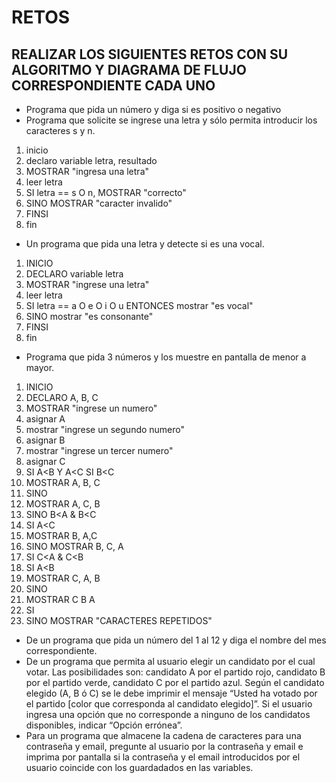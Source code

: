 # RETOS
## REALIZAR LOS SIGUIENTES RETOS CON SU ALGORITMO Y DIAGRAMA DE FLUJO CORRESPONDIENTE CADA UNO 

* Programa que pida un número y diga si es positivo o negativo
* Programa que solicite se ingrese una letra y sólo permita introducir los caracteres s y n.

1. inicio
2.  declaro variable letra, resultado
3.  MOSTRAR "ingresa una letra"
4.  leer letra
5.  SI letra == s O n, MOSTRAR "correcto"
6.  SINO MOSTRAR "caracter invalido"
7.  FINSI
8.  fin


* Un programa que pida una letra y detecte si es una vocal. 
1. INICIO
2. DECLARO variable letra
3. MOSTRAR "ingrese una letra"
4. leer letra
5. SI letra == a O e O i O u ENTONCES mostrar "es vocal"
6. SINO mostrar "es consonante"
7. FINSI
8. fin

* Programa que pida 3 números y los muestre en pantalla de menor a mayor.

1. INICIO
2. DECLARO A, B, C
3. MOSTRAR "ingrese un numero"
4. asignar A
5. mostrar "ingrese un segundo numero"
6. asignar B
7. mostrar "ingrese un tercer numero"
8. asignar C
9. SI A<B Y A<C
                SI B<C
28. MOSTRAR A, B, C
29. SINO
30. MOSTRAR A, C, B
31. SINO B<A & B<C
32. SI A<C
33. MOSTRAR B, A,C
34. SINO MOSTRAR B, C, A
35. SI C<A & C<B
36. SI A<B
37. MOSTRAR C, A, B
38. SINO
39. MOSTRAR C B A
40. SI
41. SINO MOSTRAR "CARACTERES REPETIDOS"


* De un programa que pida un número del 1 al 12 y diga el nombre del mes correspondiente.
* De un programa que permita al usuario elegir un candidato por el cual votar. Las posibilidades son: candidato A por el partido rojo, candidato B por el partido verde, candidato C por el partido azul. Según el candidato elegido (A, B ó C) se le debe imprimir el mensaje “Usted ha votado por el partido [color que corresponda al candidato elegido]”. Si el usuario ingresa una opción que no corresponde a ninguno de los candidatos disponibles, indicar “Opción errónea”.
* Para un programa que almacene la cadena de caracteres para una contraseña y email, pregunte al usuario por la contraseña y email e imprima por pantalla si la contraseña y el email introducidos por el usuario coincide con los guardadados en las variables.

